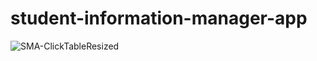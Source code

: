 # student-information-manager-app


![SMA-ClickTableResized](https://user-images.githubusercontent.com/116001246/212941446-eed6bb5c-dfcf-4fc6-8632-a488e95915f7.jpg)
